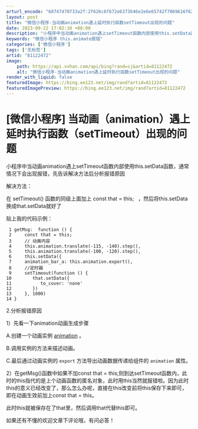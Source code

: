 ```yaml
---
arturl_encode: "68747470733a2f:2f626c6f672e6373646e2e6e65742f7069616f626f64657775:2f61727469636c652f64657461696c732f3831313232343732"
layout: post
title: "微信小程序-当动画animation遇上延时执行函数setTimeout出现的问题"
date: 2023-09-22 17:02:10 +08:00
description: "小程序中当动画animation遇上setTimeout函数内部使用this.setData函数，通"
keywords: "微信小程序 this.animate报错"
categories: ['微信小程序']
tags: ['无标签']
artid: "81122472"
image:
    path: https://api.vvhan.com/api/bing?rand=sj&artid=81122472
    alt: "微信小程序-当动画animation遇上延时执行函数setTimeout出现的问题"
render_with_liquid: false
featuredImage: https://bing.ee123.net/img/rand?artid=81122472
featuredImagePreview: https://bing.ee123.net/img/rand?artid=81122472
---
```


# [微信小程序] 当动画（animation）遇上延时执行函数（setTimeout）出现的问题

小程序中当动画animation遇上setTimeout函数内部使用this.setData函数，通常情况下会出现报错，先告诉解决方法后分析报错原因

解决方法：

在 setTimeout() 函数的同级上面加上 const that = this;   ，然后将this.setData换成that.setData就好了

贴上我的代码示例：

```
 1 getMsg:  function () {
 2     const that = this;
 3     // 动画内容
 4     this.animation.translate(-115, -140).step(),
 5     this.animation.translate(-100, -120).step(),
 6     this.setData({
 7     animation_bar_a: this.animation.export(),
 8     //定时器
 9     setTimeout(function () {
10        that.setData({
11           to_cover: 'none'
12        })
13     }, 1000)
14 }
```

2.分析报错原因

1）先看一下animation动画生成步骤

A.创建一个动画实例
[animation](https://developers.weixin.qq.com/miniprogram/dev/api/api-animation.html?search-key=%E5%8A%A8%E7%94%BB#animation)
。

B.调用实例的方法来描述动画。

C.最后通过动画实例的
`export`
方法导出动画数据传递给组件的
`animation`
属性。

2）在getMsg()函数中如果不加const that = this;则到达setTimeout函数内，此时的this指代的是上个动画函数的匿名对象，此时用this当然就报错啦。因为此时this的意义已经改变了，那么怎么办呢，直接在this改变前将this保存下来即可，即在动画生效前加上const that = this。

此时this就被保存在了that里，然后调用that代替this即可。

如果还有不懂的欢迎文章下评论哦，有问必答！